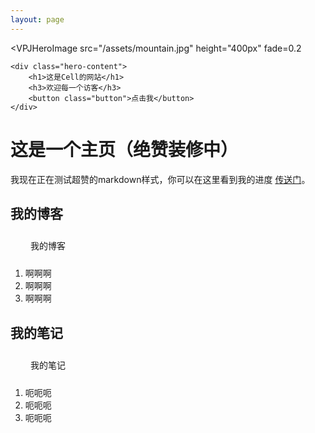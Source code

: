 ```yaml
---
layout: page
---
```

<script setup>
</script>

<style scoped>
    .hero-content {
        color: white;
        display: flex;
        flex-direction: column;
        justify-content: center;
        padding-top: 5rem;
        padding-left: 1rem;
        padding-right: 1rem;
        padding-bottom: 5rem;
    }

    .button,
    .button:visited {
        align-items: center;
        background-color: var(--vpj-color-bg-100);
        border: none;
        border-radius: 5px;
        box-shadow: var(--vpj-shadow-200);
        color: var(--vpj-color-text-500);
        display: flex;
        justify-content: center;
        height: 40px;
        width: 120px;
        padding: auto;
        text-decoration: none;
    }

    .button:hover {
        background-color: var(--vpj-color-bg-300);
    }
</style>

<VPJHeroImage
    src="/assets/mountain.jpg"
    height="400px"
    fade=0.2
>
    <div class="hero-content">
        <h1>这是Cell的网站</h1>
        <h3>欢迎每一个访客</h3>
        <button class="button">点击我</button>
    </div>
</VPJHeroImage>


# 这是一个主页（绝赞装修中）

我现在正在测试超赞的markdown样式，你可以在这里看到我的进度 [传送门](test/markdown-style.md)。

## 我的博客

<a class="button" href="/blogs/">我的博客</a>

1. 啊啊啊
2. 啊啊啊
3. 啊啊啊

## 我的笔记

<a class="button" href="/docs/">我的笔记</a>

1. 呃呃呃
2. 呃呃呃
3. 呃呃呃